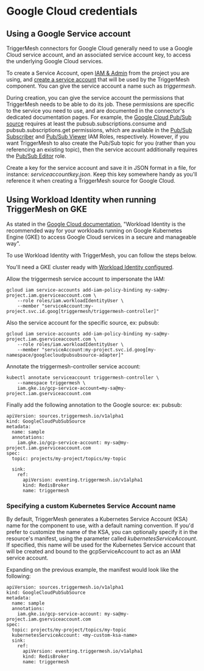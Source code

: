 # Google Cloud credentials

## Using a Google Service account

TriggerMesh connectors for Google Cloud generally need to use a Google Cloud service account, and an associated service account key, to access the underlying Google Cloud services.

To create a Service Account, open [IAM & Admin](https://console.cloud.google.com/iam-admin) from the project you are using, and [create a service account](https://cloud.google.com/iam/docs/service-accounts-create) that will be used by the TriggerMesh component. You can give the service account a name such as *triggermesh*.

During creation, you can give the service account the permissions that TriggerMesh needs to be able to do its job. These permissions are specific to the service you need to use, and are documented in the connector's dedicated documentation pages. For example, the [Google Cloud Pub/Sub source](../../sources/googlecloudpubsub.md) requires at least the pubsub.subscriptions.consume and pubsub.subscriptions.get permissions, which are available in the [Pub/Sub Subscriber](https://cloud.google.com/iam/docs/understanding-roles#pubsub.subscriber) and [Pub/Sub Viewer](https://cloud.google.com/iam/docs/understanding-roles#pubsub.viewer) IAM Roles, respectively. However, if you want TriggerMesh to also create the Pub/Sub topic for you (rather than you referencing an existing topic), then the service account additionally requires the [Pub/Sub Editor](https://cloud.google.com/iam/docs/understanding-roles#pubsub.editor) role. 

Create a key for the service account and save it in JSON format in a file, for instance: *serviceaccountkey.json*. Keep this key somewhere handy as you'll reference it when creating a TriggerMesh source for Google Cloud.

## Using Workload Identity when running TriggerMesh on GKE

As stated in the [Google Cloud documentation](https://cloud.google.com/kubernetes-engine/docs/concepts/workload-identity), "Workload Identity is the recommended way for your workloads running on Google Kubernetes Engine (GKE) to access Google Cloud services in a secure and manageable way".

To use Workload Identity with TriggerMesh, you can follow the steps below.

You'll need a GKE cluster ready with [Workload Identity configured](https://cloud.google.com/kubernetes-engine/docs/how-to/workload-identity).

Allow the triggermesh service account to impersonate the IAM:

```
gcloud iam service-accounts add-iam-policy-binding my-sa@my-project.iam.gserviceaccount.com \
    --role roles/iam.workloadIdentityUser \
    --member "serviceAccount:my-project.svc.id.goog[triggermesh/triggermesh-controller]"
```

Also the service account for the specific source, ex: pubsub:

```
gcloud iam service-accounts add-iam-policy-binding my-sa@my-project.iam.gserviceaccount.com \
    --role roles/iam.workloadIdentityUser \
    --member "serviceAccount:my-project.svc.id.goog[my-namespace/googlecloudpubsubsource-adapter]"
```

Annotate the triggermesh-controller service account:

```
kubectl annotate serviceaccount triggermesh-controller \
    --namespace triggermesh \
    iam.gke.io/gcp-service-account=my-sa@my-project.iam.gserviceaccount.com
```

Finally add the following annotation to the Google source: ex: pubsub:

```
apiVersion: sources.triggermesh.io/v1alpha1
kind: GoogleCloudPubSubSource
metadata:
  name: sample
  annotations:
    iam.gke.io/gcp-service-account: my-sa@my-project.iam.gserviceaccount.com
spec:
  topic: projects/my-project/topics/my-topic

  sink:
    ref:
      apiVersion: eventing.triggermesh.io/v1alpha1
      kind: RedisBroker
      name: triggermesh
```

### Specifying a custom Kubernetes Service Account name

By default, TriggerMesh generates a Kubernetes Service Account (KSA) name for the component to use, with a default naming convention. If you'd prefer to customize the name of the KSA, you can optionally specify it in the resource's manifest, using the parameter called *kubernetesServiceAccount*. If specified, this name will be used for the Kubernetes Service account that will be created and bound to the gcpServiceAccount to act as an IAM service account.

Expanding on the previous example, the manifest would look like the following:

```
apiVersion: sources.triggermesh.io/v1alpha1
kind: GoogleCloudPubSubSource
metadata:
  name: sample
  annotations:
    iam.gke.io/gcp-service-account: my-sa@my-project.iam.gserviceaccount.com
spec:
  topic: projects/my-project/topics/my-topic
  kubernetesServiceAccount: <my-custom-ksa-name>
  sink:
    ref:
      apiVersion: eventing.triggermesh.io/v1alpha1
      kind: RedisBroker
      name: triggermesh
```